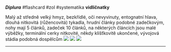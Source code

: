 ***Diplura*** #flashcard #zol #systematika
**vidličnatky**

Malý až středně velký hmyz, bezkřídlé, oči nevyvinuty, entognatní hlava, dlouhá nitkovitá (růžencovitá) tykadla, hrudní články podobné zadečkovým, nohy mají 5 článků, zadeček 10 článků, na některých článcích jsou malé výběžky, terminální cerky nitkovité, někdy klíšťkovitě ukončené, vývojová stádia podobná dospělcům
![](Pasted%20image%2020210615200913.png) ![](Pasted%20image%2020210615200919.png) ![](Pasted%20image%2020210615200923.png)

---
